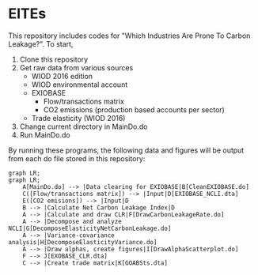 # EITEs

This repository includes codes for "Which Industries Are Prone To Carbon Leakage?". To start, 
1. Clone this repository
2. Get raw data from various sources
   - WIOD 2016 edition
   - WIOD environmental account
   - EXIOBASE
        - Flow/transactions matrix
        - CO2 emissions (production based accounts per sector)
   - Trade elasticity (WIOD 2016)
3. Change current directory in MainDo.do
4. Run MainDo.do

By running these programs, the following data and figures will be output from each do file stored in this repository:

```mermaid
graph LR;
graph LR;
    A[MainDo.do] --> |Data clearing for EXIOBASE|B[CleanEXIOBASE.do]
    C([Flow/transactions matrix]) --> |Input|D[EXIOBASE_NCLI.dta]
    E([CO2 emisions]) --> |Input|D
    B --> |Calculate Net Carbon Leakage Index|D
    A --> |Calculate and draw CLR|F[DrawCarbonLeakageRate.do]
    A --> |Decompose and analyze NCLI|G[DecomposeElasticityNetCarbonLeakage.do]
    A --> |Variance-covariance analysis|H[DecomposeElasticityVariance.do]
    A --> |Draw alphas, create figures|I[DrawAlphaScatterplot.do]
    F --> J[EXOBASE_CLR.dta]
    C --> |Create trade matrix|K[GOABSts.dta]
   
```
